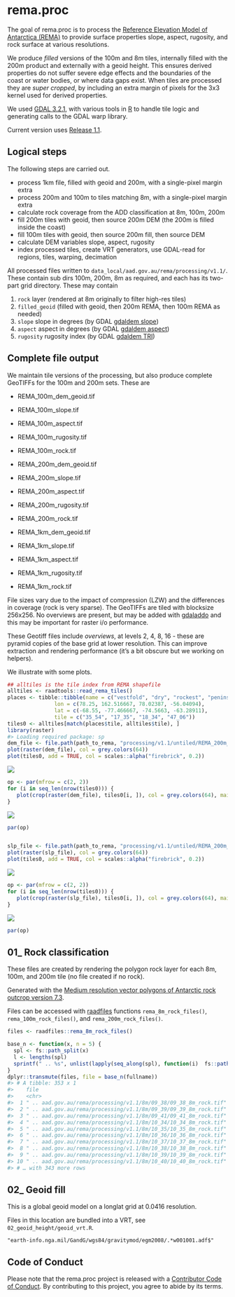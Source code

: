
<!-- README.md is generated from README.Rmd. Please edit that file -->

# rema.proc

<!-- badges: start -->
<!-- badges: end -->

The goal of rema.proc is to process the [Reference Elevation Model of
Antarctica (REMA)](https://www.pgc.umn.edu/data/rema/) to provide
surface properties slope, aspect, rugosity, and rock surface at various
resolutions.

We produce *filled* versions of the 100m and 8m tiles, internally filled
with the 200m product and externally with a geoid height. This ensures
derived properties do not suffer severe edge effects and the boundaries
of the coast or water bodies, or where data gaps exist. When tiles are
processed they are *super cropped*, by including an extra margin of
pixels for the 3x3 kernel used for derived properties.

We used [GDAL 3.2.1](https://gdal.org/), with various tools in
[R](https://www.r-project.org/) to handle tile logic and generating
calls to the GDAL warp library.

Current version uses [Release 1.1](https://www.pgc.umn.edu/data/rema/).

## Logical steps

The following steps are carried out.

-   process 1km file, filled with geoid and 200m, with a single-pixel
    margin extra
-   process 200m and 100m to tiles matching 8m, with a single-pixel
    margin extra
-   calculate rock coverage from the ADD classification at 8m, 100m,
    200m
-   fill 200m tiles with geoid, then source 200m DEM (the 200m is filled
    inside the coast)
-   fill 100m tiles with geoid, then source 200m fill, then source DEM
-   calculate DEM variables slope, aspect, rugosity
-   index processed tiles, create VRT generators, use GDAL-read for
    regions, tiles, warping, decimation

All processed files written to
`data_local/aad.gov.au/rema/processing/v1.1/`. These contain sub dirs
100m, 200m, 8m as required, and each has its two-part grid directory.
These may contain

1.  `rock` layer (rendered at 8m originally to filter high-res tiles)
2.  `filled_geoid` (filled with geoid, then 200m REMA, then 100m REMA as
    needed)
3.  `slope` slope in degrees (by GDAL [gdaldem
    slope](https://gdal.org/programs/gdaldem.html#slope))
4.  `aspect` aspect in degrees (by GDAL [gdaldem
    aspect](https://gdal.org/programs/gdaldem.html#aspect))
5.  `rugosity` rugosity index (by GDAL [gdaldem
    TRI](https://gdal.org/programs/gdaldem.html#tri))

## Complete file output

We maintain tile versions of the processing, but also produce complete
GeoTIFFs for the 100m and 200m sets. These are

-   REMA\_100m\_dem\_geoid.tif

-   REMA\_100m\_slope.tif

-   REMA\_100m\_aspect.tif

-   REMA\_100m\_rugosity.tif

-   REMA\_100m\_rock.tif

-   REMA\_200m\_dem\_geoid.tif

-   REMA\_200m\_slope.tif

-   REMA\_200m\_aspect.tif

-   REMA\_200m\_rugosity.tif

-   REMA\_200m\_rock.tif

-   REMA\_1km\_dem\_geoid.tif

-   REMA\_1km\_slope.tif

-   REMA\_1km\_aspect.tif

-   REMA\_1km\_rugosity.tif

-   REMA\_1km\_rock.tif

File sizes vary due to the impact of compression (LZW) and the
differences in coverage (rock is very sparse). The GeoTIFFs are tiled
with blocksize 256x256. No overviews are present, but may be added with
[gdaladdo](https://gdal.org/programs/gdaladdo.html) and this may be
important for raster i/o performance.

These Geotiff files include *overviews*, at levels 2, 4, 8, 16 - these
are pyramid copies of the base grid at lower resolution. This can
improve extraction and rendering performance (it’s a bit obscure but we
working on helpers).

We illustrate with some plots.

``` r
## alltiles is the tile index from REMA shapefile
alltiles <- raadtools::read_rema_tiles()
places <- tibble::tibble(name = c("vestfold", "dry", "rockest", "peninsula"),  
               lon = c(78.25, 162.516667, 78.02387, -56.04094), 
               lat = c(-68.55, -77.466667, -74.5663, -63.28911), 
               tile = c("35_54", "17_35", "18_34", "47_06"))
tiles0 <- alltiles[match(places$tile, alltiles$tile), ]
library(raster)
#> Loading required package: sp
dem_file <- file.path(path_to_rema, "processing/v1.1/untiled/REMA_200m_dem_geoid.tif")
plot(raster(dem_file), col = grey.colors(64))
plot(tiles0, add = TRUE, col = scales::alpha("firebrick", 0.2))
```

![](README_files/figure-gfm/illustrate-1.png)<!-- -->

``` r
op <- par(mfrow = c(2, 2))
for (i in seq_len(nrow(tiles0))) {
   plot(crop(raster(dem_file), tiles0[i, ]), col = grey.colors(64), main = tiles0$tile[i])
}
```

![](README_files/figure-gfm/illustrate-2.png)<!-- -->

``` r
par(op)


slp_file <- file.path(path_to_rema, "processing/v1.1/untiled/REMA_200m_slope.tif")
plot(raster(slp_file), col = grey.colors(64))
plot(tiles0, add = TRUE, col = scales::alpha("firebrick", 0.2))
```

![](README_files/figure-gfm/illustrate-3.png)<!-- -->

``` r
op <- par(mfrow = c(2, 2))
for (i in seq_len(nrow(tiles0))) {
   plot(crop(raster(slp_file), tiles0[i, ]), col = grey.colors(64), main = tiles0$tile[i])
}
```

![](README_files/figure-gfm/illustrate-4.png)<!-- -->

``` r
par(op)
```

## 01\_ Rock classification

These files are created by rendering the polygon rock layer for each 8m,
100m, and 200m tile (no file created if no rock).

Generated with the [Medium resolution vector polygons of Antarctic rock
outcrop version
7.3](https://data.bas.ac.uk/download/fe90d6aec-b53e-40c1-ad52-c05e03a58c1d).

Files can be accessed with [raadfiles]() functions
`rema_8m_rock_files()`, `rema_100m_rock_files()`, and
`rema_200m_rock_files()`.

``` r
files <- raadfiles::rema_8m_rock_files()

base_n <- function(x, n = 5) {
  spl <- fs::path_split(x)
  l <- lengths(spl)
  sprintf(" .. %s", unlist(lapply(seq_along(spl), function(i)  fs::path_join(tail(spl[[i]], l[i] - n)))))
}
dplyr::transmute(files, file = base_n(fullname))
#> # A tibble: 353 x 1
#>    file                                                            
#>    <chr>                                                           
#>  1 " .. aad.gov.au/rema/processing/v1.1/8m/09_38/09_38_8m_rock.tif"
#>  2 " .. aad.gov.au/rema/processing/v1.1/8m/09_39/09_39_8m_rock.tif"
#>  3 " .. aad.gov.au/rema/processing/v1.1/8m/09_41/09_41_8m_rock.tif"
#>  4 " .. aad.gov.au/rema/processing/v1.1/8m/10_34/10_34_8m_rock.tif"
#>  5 " .. aad.gov.au/rema/processing/v1.1/8m/10_35/10_35_8m_rock.tif"
#>  6 " .. aad.gov.au/rema/processing/v1.1/8m/10_36/10_36_8m_rock.tif"
#>  7 " .. aad.gov.au/rema/processing/v1.1/8m/10_37/10_37_8m_rock.tif"
#>  8 " .. aad.gov.au/rema/processing/v1.1/8m/10_38/10_38_8m_rock.tif"
#>  9 " .. aad.gov.au/rema/processing/v1.1/8m/10_39/10_39_8m_rock.tif"
#> 10 " .. aad.gov.au/rema/processing/v1.1/8m/10_40/10_40_8m_rock.tif"
#> # … with 343 more rows
```

## 02\_ Geoid fill

This is a global geoid model on a longlat grid at 0.0416 resolution.

Files in this location are bundled into a VRT, see
`02_geoid_height/geoid_vrt.R`.

    "earth-info.nga.mil/GandG/wgs84/gravitymod/egm2008/.*w001001.adf$"

## Code of Conduct

Please note that the rema.proc project is released with a [Contributor
Code of
Conduct](https://contributor-covenant.org/version/2/0/CODE_OF_CONDUCT.html).
By contributing to this project, you agree to abide by its terms.
